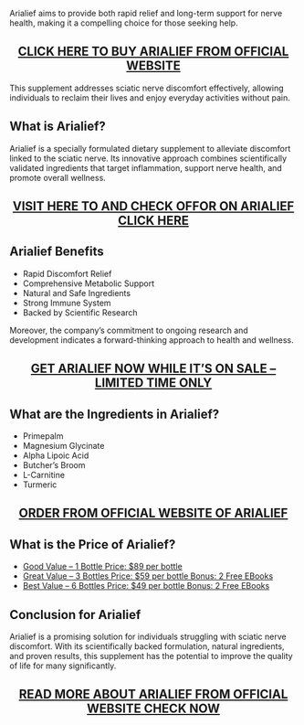 <p>Arialief aims to provide both rapid relief and long-term support for nerve health, making it a compelling choice for those seeking help.</p>
<h2 style="text-align: center;"><a href="https://sale365day.com/get-arialief">CLICK HERE TO BUY ARIALIEF FROM OFFICIAL WEBSITE</a></h2>
<p>This supplement addresses sciatic nerve discomfort effectively, allowing individuals to reclaim their lives and enjoy everyday activities without pain.</p>
<h2 style="text-align: left;">What is Arialief?</h2>
<p style="text-align: left;">Arialief is a specially formulated dietary supplement to alleviate discomfort linked to the sciatic nerve. Its innovative approach combines scientifically validated ingredients that target inflammation, support nerve health, and promote overall wellness.</p>
<h2 style="text-align: center;"><a href="https://sale365day.com/get-arialief">VISIT HERE TO AND CHECK OFFOR ON ARIALIEF CLICK HERE</a></h2>
<h2 style="text-align: left;">Arialief Benefits</h2>
<ul style="text-align: left;">
<li>Rapid Discomfort Relief</li>
<li>Comprehensive Metabolic Support</li>
<li>Natural and Safe Ingredients</li>
<li>Strong Immune System</li>
<li>Backed by Scientific Research</li>
</ul>
<p>Moreover, the company&rsquo;s commitment to ongoing research and development indicates a forward-thinking approach to health and wellness.</p>
<h2 style="text-align: center;"><a href="https://sale365day.com/get-arialief">GET ARIALIEF NOW WHILE IT&rsquo;S ON SALE &ndash; LIMITED TIME ONLY</a></h2>
<h2 style="text-align: left;">What are the Ingredients in Arialief?</h2>
<ul style="text-align: left;">
<li>Primepalm</li>
<li>Magnesium Glycinate</li>
<li>Alpha Lipoic Acid</li>
<li>Butcher&rsquo;s Broom</li>
<li>L-Carnitine</li>
<li>Turmeric</li>
</ul>
<h2 style="text-align: center;"><a href="https://sale365day.com/get-arialief">ORDER FROM OFFICIAL WEBSITE OF ARIALIEF</a></h2>
<h2 style="text-align: left;">What is the Price of Arialief?</h2>
<ul style="text-align: left;">
<li><a href="https://sale365day.com/get-arialief">Good Value &ndash; 1 Bottle Price: $89 per bottle</a></li>
<li><a href="https://sale365day.com/get-arialief">Great Value &ndash; 3 Bottles Price: $59 per bottle Bonus: 2 Free EBooks</a></li>
<li><a href="https://sale365day.com/get-arialief">Best Value &ndash; 6 Bottles Price: $49 per bottle Bonus: 2 Free EBooks</a></li>
</ul>
<h2 style="text-align: left;">Conclusion for Arialief</h2>
<p style="text-align: left;">Arialief is a promising solution for individuals struggling with sciatic nerve discomfort. With its scientifically backed formulation, natural ingredients, and proven results, this supplement has the potential to improve the quality of life for many significantly.</p>
<h2 style="text-align: center;"><a href="https://sale365day.com/get-arialief">READ MORE ABOUT ARIALIEF FROM OFFICIAL WEBSITE CHECK NOW</a></h2>
